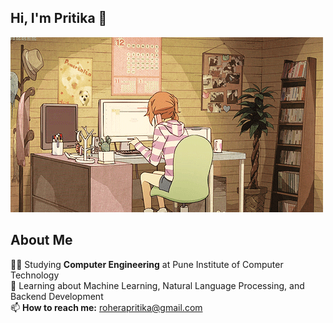 ## Hi, I'm Pritika 👋

![](https://github.com/PRITIKA10/PRITIKA10/blob/main/assets/212747903-e9bdf048-2dc8-41f9-b973-0e72ff07bfba.gif)

## About Me
👩‍🎓 Studying **Computer Engineering** at Pune Institute of Computer Technology  
🤖 Learning about Machine Learning, Natural Language Processing, and Backend Development  
📫 **How to reach me:** [roherapritika@gmail.com](mailto:roherapritika@gmail.com)  
<!--
**PRITIKA10/PRITIKA10** is a ✨ _special_ ✨ repository because its `README.md` (this file) appears on your GitHub profile.

Here are some ideas to get you started:

- 🔭 I’m currently working on ...
- 🌱 I’m currently learning ...
- 👯 I’m looking to collaborate on ...
- 🤔 I’m looking for help with ...
- 💬 Ask me about ...
- 📫 How to reach me: ...
- 😄 Pronouns: ...
- ⚡ Fun fact: ...
-->

